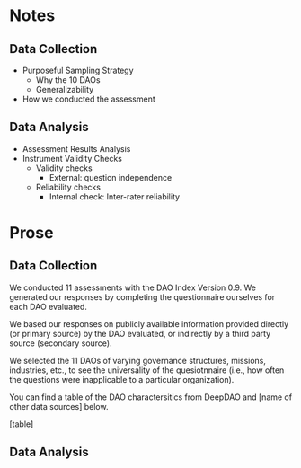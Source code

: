
# Notes
## Data Collection 

- Purposeful Sampling Strategy
	- Why the 10 DAOs
	- Generalizability 
- How we conducted the assessment 
## Data Analysis

- Assessment Results Analysis
- Instrument Validity Checks
	- Validity checks
		- External: question independence
	- Reliability checks
		- Internal check: Inter-rater reliability

# Prose

## Data Collection

We conducted 11 assessments with the DAO Index Version 0.9. We generated our responses by completing the questionnaire ourselves for each DAO evaluated.

We based our responses on publicly available information provided directly (or primary source) by the DAO evaluated, or indirectly by a third party source (secondary source).

We selected the 11 DAOs of varying governance structures, missions, industries, etc., to see the universality of the quesiotnnaire (i.e., how often the questions were inapplicable to a particular organization).

You can find a table of the DAO charactersitics from DeepDAO and [name of other data sources] below.

[table]

## Data Analysis



 